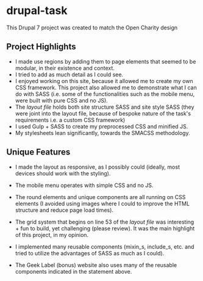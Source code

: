 # drupal-task

This Drupal 7 project was created to match the Open Charity design



## Project Highlights
- I made use regions by adding them to page elements that seemed to be modular, in their existence and context.
- I tried to add as much detail as I could see.
- I enjoyed working on this site, because it allowed me to create my own CSS framework. This project also allowed me to demonstrate what I can do with SASS (i.e. some of the functionalities such as the mobile menu, were built with pure CSS and no JS).
- The *layout file* holds both site structure SASS and site style SASS (they were joint into the layout file, because of bespoke nature of the task's requirements i.e. a custom CSS framework)
- I used Gulp + SASS to create my preprocessed CSS and minified JS.
- My stylesheets lean significantly, towards the SMACSS methodology.


## Unique Features
- I made the layout as responsive, as I possibly could (ideally, most devices should work with the styling).
- The mobile menu operates with simple CSS and no JS.
- The round elements and unique components are all running on CSS elements (I avoided using images where I could to improve the HTML structure and reduce page load times).
- The grid system that begins on line 53 of the *layout file* was interesting + fun to build, yet challenging (please review). It was the main highlight of this project, in my opinion.
- I implemented many reusable components (mixin_s, include_s, etc. and tried to utilize the advantages of SASS as much as I could).

- The Geek Label (bonus) website also uses many of the reusable components indicated in the statement above.
